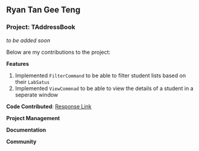 ## Ryan Tan Gee Teng

### Project: TAddressBook
_to be added soon_

Below are my contributions to the project:

**Features**
1. Implemented `FilterCommand` to be able to filter student lists based on their `LabSatus`
2. Implemented `ViewCommnad` to be able to view the details of a student in a seperate window


**Code Contributed**: [Response Link](https://nus-cs2103-ay2122s2.github.io/tp-dashboard/?search=geetengtan&sort=groupTitle&sortWithin=title&timeframe=commit&mergegroup=&groupSelect=groupByRepos&breakdown=true&checkedFileTypes=docs~functional-code~test-code~other&since=2022-02-18)


**Project Management**

**Documentation**

**Community**